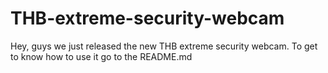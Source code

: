 # THB-extreme-security-webcam
Hey, guys we just released the new THB extreme security webcam. To get to know how to use it go to the README.md
